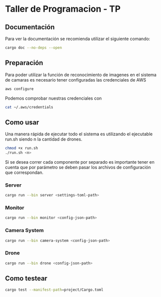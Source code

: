 # Taller de Programacion - TP

## Documentación

Para ver la documentación se recomienda utilizar el siguiente comando:

```sh
cargo doc --no-deps --open
```

## Preparación
Para poder utilizar la función de reconocimiento de imagenes en el sistema de camaras es necesario tener configuradas las credenciales de AWS

```sh
aws configure
```

Podemos comprobar nuestras credenciales con

```sh
cat ~/.aws/credentials 
```

## Como usar

Una manera rápida de ejecutar todo el sistema es utilizando el ejecutable run.sh siendo n la cantidad de drones.

```sh
chmod +x run.sh
./run.sh <n>
```

Si se desea correr cada componente por separado es importante tener en cuenta que por parámetro se deben pasar los archivos de configuración que correspondan.

### Server

```sh
cargo run --bin server <settings-toml-path>
```

### Monitor

```sh
cargo run --bin monitor <config-json-path>
```

### Camera System

```sh
cargo run --bin camera-system <config-json-path>
```

### Drone

```sh
cargo run --bin drone <config-json-path>
```

## Como testear

```sh
cargo test --manifest-path=project/Cargo.toml
```
